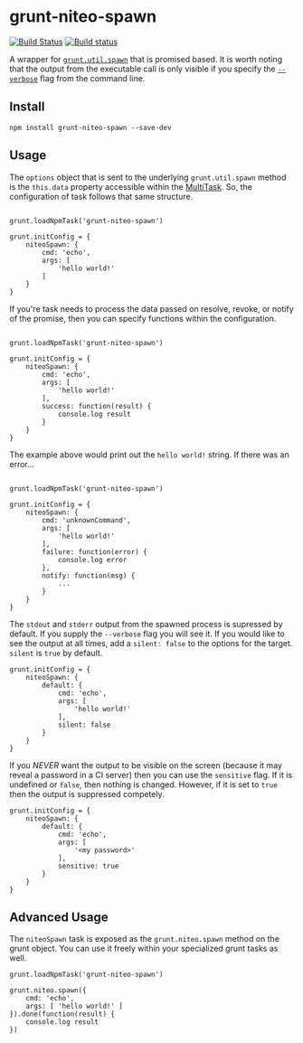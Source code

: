 grunt-niteo-spawn
========
[![Build Status](https://travis-ci.org/VeriShip/grunt-niteo-spawn.svg?branch=master)](https://travis-ci.org/VeriShip/grunt-niteo-spawn.svg?branch=master)
[![Build status](https://ci.appveyor.com/api/projects/status/426hcw7dnonhkgrg?svg=true)](https://ci.appveyor.com/project/NiteoBuildBot/grunt-niteo-spawn)

A wrapper for [`grunt.util.spawn`](http://gruntjs.com/api/grunt.util#grunt.util.spawn) that is promised based.  It is worth noting that the output from the executable call is only visible if you specify the [`--verbose`](http://gruntjs.com/using-the-cli#verbose-v) flag from the command line.

Install
-------

```
npm install grunt-niteo-spawn --save-dev
```

Usage
-----

The `options` object that is sent to the underlying `grunt.util.spawn` method is the `this.data` property accessible within the [MultiTask](http://gruntjs.com/creating-tasks#multi-tasks).  So, the configuration of task follows that same structure.

```

grunt.loadNpmTask('grunt-niteo-spawn')

grunt.initConfig = {
	niteoSpawn: {
		cmd: 'echo',
		args: [
			'hello world!'
		]
	}
}

```

If you're task needs to process the data passed on resolve, revoke, or notify of the promise, then you can specify functions within the configuration.

```

grunt.loadNpmTask('grunt-niteo-spawn')

grunt.initConfig = {
	niteoSpawn: {
		cmd: 'echo',
		args: [
			'hello world!'
		],
		success: function(result) {
			console.log result	
		}
	}
}

```

The example above would print out the `hello world!` string.  If there was an error...


```

grunt.loadNpmTask('grunt-niteo-spawn')

grunt.initConfig = {
	niteoSpawn: {
		cmd: 'unknownCommand',
		args: [
			'hello world!'
		],
		failure: function(error) {
			console.log error	
		},
		notify: function(msg) {
			...
		}
	}
}

```

The `stdout` and `stderr` output from the spawned process is supressed by default.  If you supply the `--verbose` flag you will see it.  If you would like to see the output at all times, add a `silent: false` to the options for the target.  `silent` is `true` by default.

```
grunt.initConfig = {
	niteoSpawn: {
		default: {
			cmd: 'echo',
			args: [
				'hello world!'
			],
			silent: false
		}
	}
}
```

If you *NEVER* want the output to be visible on the screen (because it may reveal a password in a CI server) then you can use the `sensitive` flag.  If it is undefined or `false`, then nothing is changed.  However, if it is set to `true` then the output is suppressed competely.

```
grunt.initConfig = {
	niteoSpawn: {
		default: {
			cmd: 'echo',
			args: [
				'<my password>'
			],
			sensitive: true
		}
	}
}
```

Advanced Usage
--------------

The `niteoSpawn` task is exposed as the `grunt.niteo.spawn` method on the grunt object.  You can use it freely within your specialized grunt tasks as well. 

```
grunt.loadNpmTask('grunt-niteo-spawn')

grunt.niteo.spawn({
	cmd: 'echo',
	args: [ 'hello world!' ]
}).done(function(result) {
	console.log result
})

```
